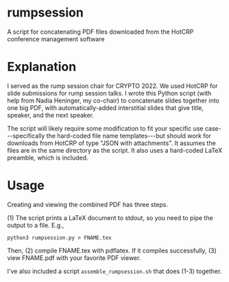 # rumpsession
A script for concatenating PDF files downloaded from the HotCRP conference management software

# Explanation

I served as the rump session chair for CRYPTO 2022. We used HotCRP for slide submissions for rump session talks.
I wrote this Python script (with help from Nadia Heninger, my co-chair) to concatenate slides together into one big PDF,
with automatically-added interstitial slides that give title, speaker, and the next speaker.

The script will likely require some modification to fit your specific use case---specifically the
hard-coded file name templates---but should work for downloads from HotCRP of type "JSON with attachments".
It assumes the files are in the same directory as the script. It also uses a hard-coded LaTeX preamble,
which is included.


# Usage

Creating and viewing the combined PDF has three steps.

(1) The script prints a LaTeX document to stdout, so you need to pipe the output to a file. E.g.,

```
python3 rumpsession.py > FNAME.tex
```

Then, (2) compile FNAME.tex with pdflatex. If it compiles successfully, (3) view FNAME.pdf with your favorite PDF viewer.

I've also included a script `assemble_rumpsession.sh` that does (1-3) together.